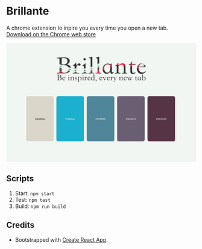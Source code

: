 # Brillante

A chrome extension to inpire you every time you open a new tab.  
[Download on the Chrome web store](https://chrome.google.com/webstore/detail/gpcinodmpidjacfpkobmjonfmhemhoen)

<img src="https://raw.githubusercontent.com/christianvuerings/brillante/master/design/screenshot-1280.jpg" width="640">

## Scripts

1. Start: `npm start`
1. Test: `npm test`
1. Build: `npm run build`

## Credits

- Bootstrapped with [Create React App](https://github.com/facebook/create-react-app).
